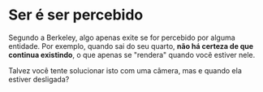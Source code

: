 # Ser é ser percebido

Segundo a Berkeley, algo apenas exite se for percebido por alguma entidade. Por exemplo, quando sai do seu quarto, **não há certeza de que continua existindo**, o que apenas se "rendera" quando você estiver nele. 

Talvez você tente solucionar isto com uma câmera, mas e quando ela estiver desligada?

